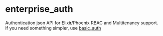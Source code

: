 # enterprise_auth

Authentication json API for Elixir/Phoenix RBAC and Multitenancy support.  
If you need something simpler, use [basic_auth](https://github.com/gitkumi/basic_auth)
